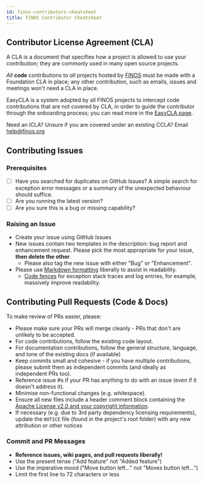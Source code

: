```yaml
---
id: finos-contributors-cheatsheet
title: FINOS Contributor Cheatsheet
---
```


## Contributor License Agreement (CLA)
A CLA is a document that specifies how a project is allowed to use your contribution; they are commonly used in many open source projects.

_All_ **code** contributions to _all_ projects hosted by [FINOS](https://www.finos.org/) must be made with a Foundation CLA in place; any other contribution, such as emails, issues and meetings won't need a CLA in place.

EasyCLA is a system adopted by all FINOS projects to intercept code contributions that are not covered by CLA, in order to guide the contributor through the onboarding process; you can read more in the [EasyCLA page](/governance/Software-Projects/easycla).

Need an ICLA? Unsure if you are covered under an existing CCLA? Email [help@finos.org](mailto:help@finos.org)

## Contributing Issues

### Prerequisites

* [ ] Have you searched for duplicates on GitHub Issues?  A simple search for exception error messages or a summary of the unexpected behaviour should suffice.
* [ ] Are you running the latest version?
* [ ] Are you sure this is a bug or missing capability?

### Raising an Issue
* Create your issue using GitHub Issues
* New issues contain two templates in the description: bug report and enhancement request. Please pick the most appropriate for your issue, **then delete the other**.
  * Please also tag the new issue with either "Bug" or "Enhancement".
* Please use [Markdown formatting](https://help.github.com/categories/writing-on-github/)
liberally to assist in readability.
  * [Code fences](https://help.github.com/articles/creating-and-highlighting-code-blocks/) for exception stack traces and log entries, for example, massively improve readability.

## Contributing Pull Requests (Code & Docs)
To make review of PRs easier, please:

 * Please make sure your PRs will merge cleanly - PRs that don't are unlikely to be accepted.
 * For code contributions, follow the existing code layout.
 * For documentation contributions, follow the general structure, language, and tone of the existing docs (if available)
 * Keep commits small and cohesive - if you have multiple contributions, please submit them as independent commits (and ideally as independent PRs too).
 * Reference issue #s if your PR has anything to do with an issue (even if it doesn't address it).
 * Minimise non-functional changes (e.g. whitespace).
 * Ensure all new files include a header comment block containing the [Apache License v2.0 and your copyright information](http://www.apache.org/licenses/LICENSE-2.0#apply).
 * If necessary (e.g. due to 3rd party dependency licensing requirements), update the `NOTICE` file (found in the project's root folder) with any new attribution or other notices

### Commit and PR Messages

* **Reference issues, wiki pages, and pull requests liberally!**
* Use the present tense ("Add feature" not "Added feature")
* Use the imperative mood ("Move button left..." not "Moves button left...")
* Limit the first line to 72 characters or less